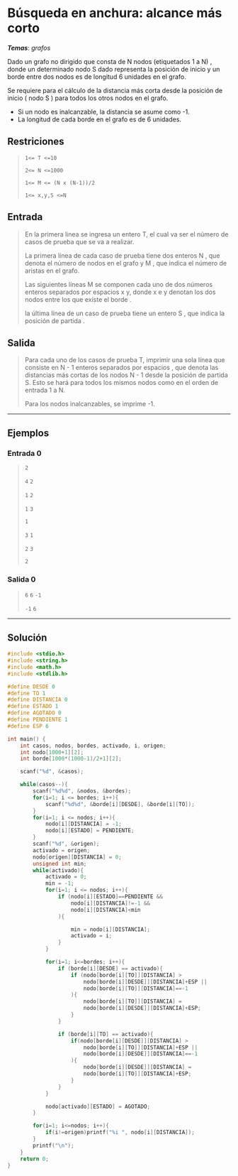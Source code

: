 # Búsqueda en anchura: alcance más corto

_**Temas**_: _grafos_

Dado un grafo no dirigido que consta de N nodos (etiquetados 1 a N) , donde un determinado nodo S dado representa la posición de inicio y un borde entre dos nodos es de longitud 6 unidades en el grafo.

Se requiere para el cálculo de la distancia más corta desde la posición de inicio ( nodo S ) para todos los otros nodos en el grafo.

-   Si un nodo es inalcanzable, la distancia se asume como -1.
-   La longitud de cada borde en el grafo es de 6 unidades.

## Restriciones

> `1<= T <=10`
>
> `2<= N <=1000`
>
> `1<= M <= (N x (N-1))/2`
>
> `1<= x,y,S <=N`

## Entrada

> En la primera linea se ingresa un entero T, el cual va ser el número de casos de prueba que se va a realizar.
>
> La primera línea de cada caso de prueba tiene dos enteros N , que denota el número de nodos en el grafo y M , que indica el número de aristas en el grafo.
>
> Las siguientes líneas M se componen cada uno de dos números enteros separados por espacios x y, donde x e y denotan los dos nodos entre los que existe el borde .
>
>la última línea de un caso de prueba tiene un entero S , que indica la posición de partida .

## Salida

> Para cada uno de los casos de prueba T, imprimir una sola línea que consiste en N - 1 enteros separados por espacios , que denota las distancias más cortas de los nodos N - 1 desde la posición de partida S. Esto se hará para todos los mismos nodos como en el orden de entrada 1 a N.
>
> Para los nodos inalcanzables, se imprime -1.

---

## Ejemplos

### Entrada 0

> `2`
>
> `4` `2`
>
> `1` `2`
>
> `1` `3`
>
> `1`
>
> `3` `1`
>
> `2` `3`
>
>`2`

### Salida 0

> `6` `6`  `-1`
>
> `-1` `6`

---

## Solución

```C
#include <stdio.h>
#include <string.h>
#include <math.h>
#include <stdlib.h>

#define DESDE 0
#define TO 1
#define DISTANCIA 0
#define ESTADO 1
#define AGOTADO 0
#define PENDIENTE 1
#define ESP 6

int main() {
    int casos, nodos, bordes, activado, i, origen;
    int nodo[1000+1][2];
    int borde[1000*(1000-1)/2+1][2];

    scanf("%d", &casos);

    while(casos--){
        scanf("%d%d", &nodos, &bordes);
        for(i=1; i <= bordes; i++){
            scanf("%d%d", &borde[i][DESDE], &borde[i][TO]);
        }
        for(i=1; i <= nodos; i++){
            nodo[i][DISTANCIA] = -1;
            nodo[i][ESTADO] = PENDIENTE;
        }
        scanf("%d", &origen);
        activado = origen;
        nodo[origen][DISTANCIA] = 0;
        unsigned int min;
        while(activado){
            activado = 0;
            min = -1;
            for(i=1; i <= nodos; i++){
                if (nodo[i][ESTADO]==PENDIENTE &&
                    nodo[i][DISTANCIA]!=-1 &&
                    nodo[i][DISTANCIA]<min
                ){

                    min = nodo[i][DISTANCIA];
                    activado = i;
                }
            }

            for(i=1; i<=bordes; i++){
                if (borde[i][DESDE] == activado){
                    if (nodo[borde[i][TO]][DISTANCIA] >
                        nodo[borde[i][DESDE]][DISTANCIA]+ESP ||
                        nodo[borde[i][TO]][DISTANCIA]==-1
                    ){
                        nodo[borde[i][TO]][DISTANCIA] =
                        nodo[borde[i][DESDE]][DISTANCIA]+ESP;
                    }
                }

                if (borde[i][TO] == activado){
                    if(nodo[borde[i][DESDE]][DISTANCIA] >
                        nodo[borde[i][TO]][DISTANCIA]+ESP ||
                        nodo[borde[i][DESDE]][DISTANCIA]==-1
                    ){
                        nodo[borde[i][DESDE]][DISTANCIA] =
                        nodo[borde[i][TO]][DISTANCIA]+ESP;
                    }
                }
            }

            nodo[activado][ESTADO] = AGOTADO;
        }

        for(i=1; i<=nodos; i++){
            if(i!=origen)printf("%i ", nodo[i][DISTANCIA]);
        }
        printf("\n");
    }
    return 0;
}
```
